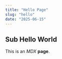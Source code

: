 ```yaml
---
title: "Hello Page"
slug: "hello"
date: "2025-06-15"
---
```


## Sub Hello World

This is an *MDX* **page**.
